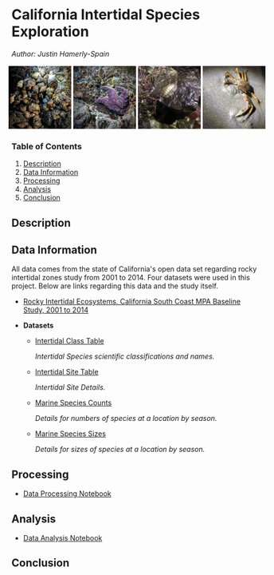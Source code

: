 # California Intertidal Species Exploration
*Author: Justin Hamerly-Spain*

<div style="display: flex; justify-content: center;">
  <img src="images/1.JPEG" width="25%" style="margin: 2px; height: auto;">
  <img src="images/2.JPEG" width="25%" style="margin: 2px; height: auto;">
  <img src="images/3.JPEG" width="25%" style="margin: 2px; height: auto;">
  <img src="images/4.JPEG" width="25%" style="margin: 2px; height: auto;">
</div>

### Table of Contents

1. [Description](#description)
2. [Data Information](#data-information)
3. [Processing](#processing)
4. [Analysis](#analysis)
5. [Conclusion](#conclusion)

## Description

## Data Information

All data comes from the state of California's open data set regarding rocky intertidal zones study from 2001 to 2014.  Four datasets were used in this project.  Below are links regarding this data and the study itself.

- [Rocky Intertidal Ecosystems, California South Coast MPA Baseline Study, 2001 to 2014](https://sandbox.data.ca.gov/dataset/rocky-intertidal-ecosystems-california-south-coast-mpa-baseline-study-2001-to-2014)

- **Datasets**
    - [Intertidal Class Table](./scmpaintertidalclasstable20150220.csv)
        
        *Intertidal Species scientific classifications and names.*

    - [Intertidal Site Table](./scmpaintertidalsitetable20150220.csv)
        
        *Intertidal Site Details.*

    - [Marine Species Counts](./sc_mpa_marine_species_counts_2015_0505.csv)
        
        *Details for numbers of species at a location by season.*

    - [Marine Species Sizes](./sc_mpa_marine_species_counts_2015_0505.csv)
        
        *Details for sizes of species at a location by season.*

## Processing

- [Data Processing Notebook](./processing.ipynb)

## Analysis

- [Data Analysis Notebook](./analysis.ipynb)

## Conclusion

